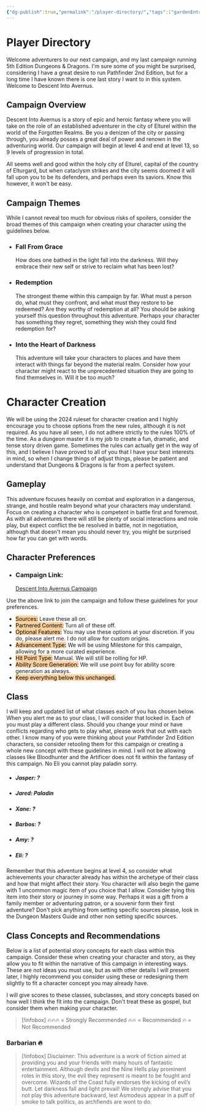 ```yaml
---
{"dg-publish":true,"permalink":"/player-directory/","tags":["gardenEntry"]}
---
```



# Player Directory
Welcome adventurers to our next campaign, and my last campaign running 5th Edition Dungeons & Dragons. I'm sure some of you might be surprised, considering I have a great desire to run Pathfinder 2nd Edition, but for a long time I have known there is one last story I want to in this system. Welcome to Descent Into Avernus. 

## Campaign Overview
Descent Into Avernus is a story of epic and heroic fantasy where you will take on the role of an established adventurer in the city of Elturel within the world of the Forgotten Realms. Be you a denizen of the city or passing through, you already posses a great deal of power and renown in the adventuring world. Our campaign will begin at level 4 and end at level 13,  so 9 levels of progression in total. 

All seems well and good within the holy city of Elturel, capital of the country of Elturgard, but when cataclysm strikes and the city seems doomed it will fall upon you to be its defenders, and perhaps even its saviors. Know this however, it won't be easy.

## Campaign Themes
While I cannot reveal too much for obvious risks of spoilers, consider the broad themes of this campaign when creating your character using the guidelines below. 
- ### Fall From Grace
	How does one bathed in the light fall into the darkness. Will they embrace their new self or strive to reclaim what has been lost?
- ### Redemption
	The strongest theme within this campaign by far. What must a person do, what must they confront, and what must they restore to be redeemed? Are they worthy of redemption at all? You should be asking yourself this question throughout this adventure. Perhaps your character has something they regret, something they wish they could find redemption for?
- ### Into the Heart of Darkness
	This adventure will take your characters to places and have them interact with things far beyond the material realm. Consider how your character might react to the unprecedented situation they are going to find themselves in. Will it be too much? 

# Character Creation
We will be using the 2024 ruleset for character creation and I highly encourage you to choose options from the new rules, although it is not required. As you have all seen, I do not adhere strictly to the rules 100% of the time. As a dungeon master it is my job to create a fun, dramatic, and tense story driven game. Sometimes the rules can actually get in the way of this, and I believe I have proved to all of you that I have your best interests in mind, so when I change things of adjust things, please be patient and understand that Dungeons & Dragons is far from a perfect system. 

## Gameplay
This adventure focuses heavily on combat and exploration in a dangerous, strange, and hostile realm beyond what your characters may understand. Focus on creating a character who is competent in battle first and foremost. As with all adventures there will still be plenty of social interactions and role play, but expect conflict the be resolved in battle, not in negotiation, although that doesn't mean you should never try, you might be surprised how far you can get with words. 

## Character Preferences

- ### Campaign Link:
	[Descent Into Avernus Campaign](https://www.dndbeyond.com/campaigns/join/60717692348090524)

 Use the above link to join the campaign and follow these guidelines for your preferences. 

- <mark style="background: #FFB86CA6;">Sources:</mark> Leave these all on.
- <mark style="background: #FFB86CA6;">Partnered Content:</mark> Turn all of these off.
- <mark style="background: #FFB86CA6;">Optional Features:</mark> You may use these options at your discretion. If you do, please alert me. I do not allow for custom origins.
- <mark style="background: #FFB86CA6;">Advancement Type:</mark> We will be using Milestone for this campaign, allowing for a more curated experience. 
- <mark style="background: #FFB86CA6;">Hit Point Type:</mark> Manual. We will still be rolling for HP. 
- <mark style="background: #FFB86CA6;">Ability Score Generation:</mark> We will use point buy for ability score generation as always.
- <mark style="background: #FFB86CA6;">Keep everything below this unchanged.</mark>

## Class
I will keep and updated list of what classes each of you has chosen below. When you alert me as to your class, I will consider that locked in. Each of you must play a different class. Should you change your mind or have conflicts regarding who gets to play what, please work that out with each other. I know many of you were thinking about your Pathfinder 2nd Edition characters, so consider retooling them for this campaign or creating a whole new concept with these guidelines in mind. I will not be allowing classes like Bloodhunter and the Artificer does not fit within the fantasy of this campaign. No Eli you cannot play paladin sorry. 
- ##### Jasper: ?
- ##### Jared: Paladin
- ##### Xane: ?
- ##### Barbos: ?
- ##### Amy: ?
- ##### Eli: ?

Remember that this adventure begins at level 4, so consider what achievements your character already has within the archetype of their class and how that might affect their story. You character will also begin the game with 1 uncommon magic item of you choice that I allow. Consider tying this item into their story or journey in some way. Perhaps it was a gift from a family member or adventuring patron, or a souvenir form their first adventure? Don't pick anything from setting specific sources please, look in the Dungeon Masters Guide and other non setting specific sources.

## Class Concepts and Recommendations

Below is a list of potential story concepts for each class within this campaign. Consider these when creating your character and story, as they allow you to fit within the narrative of this campaign in interesting ways. These are not ideas you must use, but as with other details I will present later, I highly recommend you consider using these or redesigning them slightly to fit a character concept you may already have.

I will give scores to these classes, subclasses, and story concepts based on how well I think the fit into the campaign. Don't treat these as gospel, but consider them when making your character. 

> [!infobox] 🔥🔥🔥 = Strongly Recommended 🔥🔥 = Recommended 🔥 = Not Recommended

### Barbarian 🔥




> [!infobox] Disclaimer: This adventure is a work of fiction aimed at providing you and your friends with many hours of fantastic entertainment. Although devils and the Nine Hells play prominent roles in this story, the evil they represent is meant to be fought and overcome. Wizards of the Coast fully endorses the kicking of evil’s butt. Let darkness fall and light prevail! We strongly advise that you not play this adventure backward, lest Asmodeus appear in a puff of smoke to talk politics, as archfiends are wont to do.
